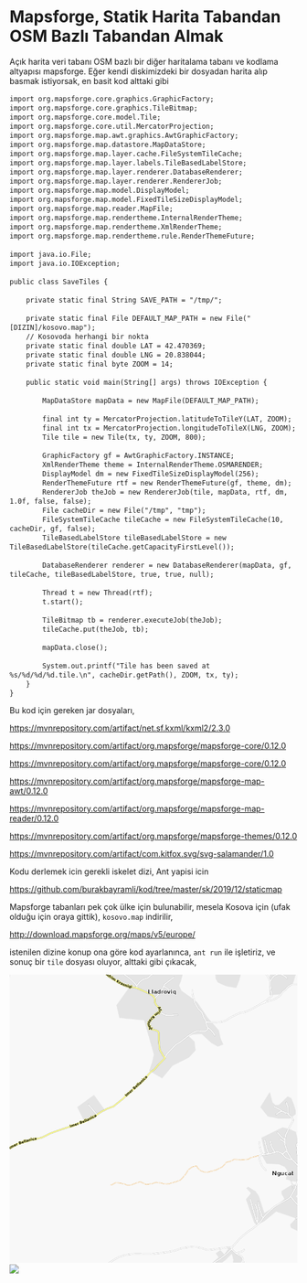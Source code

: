 # Mapsforge, Statik Harita Tabandan OSM Bazlı Tabandan Almak

Açık harita veri tabanı OSM bazlı bir diğer haritalama tabanı ve
kodlama altyapısı mapsforge. Eğer kendi diskimizdeki bir dosyadan
harita alıp basmak istiyorsak, en basit kod alttaki gibi

```
import org.mapsforge.core.graphics.GraphicFactory;
import org.mapsforge.core.graphics.TileBitmap;
import org.mapsforge.core.model.Tile;
import org.mapsforge.core.util.MercatorProjection;
import org.mapsforge.map.awt.graphics.AwtGraphicFactory;
import org.mapsforge.map.datastore.MapDataStore;
import org.mapsforge.map.layer.cache.FileSystemTileCache;
import org.mapsforge.map.layer.labels.TileBasedLabelStore;
import org.mapsforge.map.layer.renderer.DatabaseRenderer;
import org.mapsforge.map.layer.renderer.RendererJob;
import org.mapsforge.map.model.DisplayModel;
import org.mapsforge.map.model.FixedTileSizeDisplayModel;
import org.mapsforge.map.reader.MapFile;
import org.mapsforge.map.rendertheme.InternalRenderTheme;
import org.mapsforge.map.rendertheme.XmlRenderTheme;
import org.mapsforge.map.rendertheme.rule.RenderThemeFuture;

import java.io.File;
import java.io.IOException;

public class SaveTiles {

    private static final String SAVE_PATH = "/tmp/";

    private static final File DEFAULT_MAP_PATH = new File("[DIZIN]/kosovo.map");
    // Kosovoda herhangi bir nokta
    private static final double LAT = 42.470369;
    private static final double LNG = 20.838044;
    private static final byte ZOOM = 14;

    public static void main(String[] args) throws IOException {

        MapDataStore mapData = new MapFile(DEFAULT_MAP_PATH);

        final int ty = MercatorProjection.latitudeToTileY(LAT, ZOOM);
        final int tx = MercatorProjection.longitudeToTileX(LNG, ZOOM);
        Tile tile = new Tile(tx, ty, ZOOM, 800);

        GraphicFactory gf = AwtGraphicFactory.INSTANCE;
        XmlRenderTheme theme = InternalRenderTheme.OSMARENDER;
        DisplayModel dm = new FixedTileSizeDisplayModel(256);
        RenderThemeFuture rtf = new RenderThemeFuture(gf, theme, dm);
        RendererJob theJob = new RendererJob(tile, mapData, rtf, dm, 1.0f, false, false);
        File cacheDir = new File("/tmp", "tmp");
        FileSystemTileCache tileCache = new FileSystemTileCache(10, cacheDir, gf, false);
        TileBasedLabelStore tileBasedLabelStore = new TileBasedLabelStore(tileCache.getCapacityFirstLevel());

        DatabaseRenderer renderer = new DatabaseRenderer(mapData, gf, tileCache, tileBasedLabelStore, true, true, null);

        Thread t = new Thread(rtf);
        t.start();

        TileBitmap tb = renderer.executeJob(theJob);
        tileCache.put(theJob, tb);

        mapData.close();

        System.out.printf("Tile has been saved at %s/%d/%d/%d.tile.\n", cacheDir.getPath(), ZOOM, tx, ty);
    }
}
```

Bu kod için gereken jar dosyaları,

https://mvnrepository.com/artifact/net.sf.kxml/kxml2/2.3.0

https://mvnrepository.com/artifact/org.mapsforge/mapsforge-core/0.12.0

https://mvnrepository.com/artifact/org.mapsforge/mapsforge-core/0.12.0

https://mvnrepository.com/artifact/org.mapsforge/mapsforge-map-awt/0.12.0

https://mvnrepository.com/artifact/org.mapsforge/mapsforge-map-reader/0.12.0

https://mvnrepository.com/artifact/org.mapsforge/mapsforge-themes/0.12.0

https://mvnrepository.com/artifact/com.kitfox.svg/svg-salamander/1.0

Kodu derlemek icin gerekli iskelet dizi, Ant yapisi icin

https://github.com/burakbayramli/kod/tree/master/sk/2019/12/staticmap

Mapsforge tabanları pek çok ülke için bulunabilir, mesela Kosova için
(ufak olduğu için oraya gittik), `kosovo.map` indirilir,

http://download.mapsforge.org/maps/v5/europe/

istenilen dizine konup ona göre kod ayarlanınca, `ant run` ile
işletiriz, ve sonuç bir `tile` dosyası oluyor, alttaki gibi çıkacak,

![](kosovo.png)
![](https://1.bp.blogspot.com/-s95YnKzUq4o/Xe-qDizx-1I/AAAAAAAAB4g/OHJV4a_5A-cwtXkmUoBPDL8VN1PiGy86ACLcBGAsYHQ/s320/kosovo.png)


